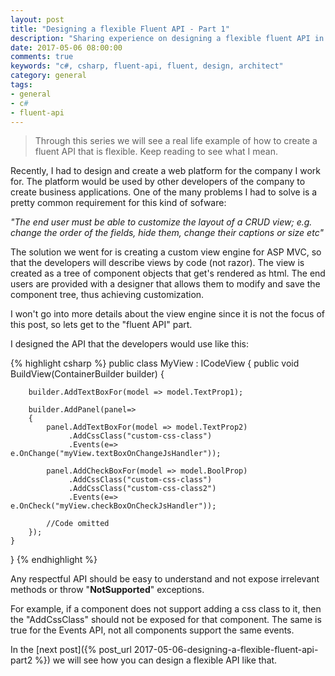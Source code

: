 ```yaml
---
layout: post
title: "Designing a flexible Fluent API - Part 1"
description: "Sharing experience on designing a flexible fluent API in C# (Part 1)"
date: 2017-05-06 08:00:00
comments: true
keywords: "c#, csharp, fluent-api, fluent, design, architect"
category: general
tags:
- general
- c#
- fluent-api
---
```


>Through this series we will see a real life example of how to create a fluent API that is flexible. Keep reading to see what I mean.

Recently, I had to design and create a web platform for the company I work for. The platform would be used by other developers of the company to create business applications. One of the many problems I had to solve is a pretty common requirement for this kind of sofware: 

*"The end user must be able to customize the layout of a CRUD view; e.g. change the order of the fields, hide them, change their captions or size etc"*

The solution we went for is creating a custom view engine for ASP MVC, so that the developers will describe views by code (not razor). The view is created as a tree of component objects that get's rendered as html. The end users are provided with a designer that allows them to modify and save the component tree, thus achieving customization.

I won't go into more details about the view engine since it is not the focus of this post, so lets get to the "fluent API" part. 
 
I designed the API that the developers would use like this:

{% highlight csharp %}
public class MyView : ICodeView<ViewModel>
{
    public void BuildView(ContainerBuilder<ViewModel> builder)
    {
        
        builder.AddTextBoxFor(model => model.TextProp1);

        builder.AddPanel(panel=> 
        {
            panel.AddTextBoxFor(model => model.TextProp2)
                 .AddCssClass("custom-css-class")
                 .Events(e=> e.OnChange("myView.textBoxOnChangeJsHandler"));

            panel.AddCheckBoxFor(model => model.BoolProp)
                 .AddCssClass("custom-css-class")
                 .AddCssClass("custom-css-class2")
                 .Events(e=> e.OnCheck("myView.checkBoxOnCheckJsHandler"));

            //Code omitted
        });
    }
}
{% endhighlight %}

Any respectful API should be easy to understand and not expose irrelevant methods or throw "**NotSupported**" exceptions. 

For example, if a component does not support adding a css class to it, then the "AddCssClass" should not be exposed for that component. The same is true for the Events API, not all components support the same events.

In the [next post]({% post_url 2017-05-06-designing-a-flexible-fluent-api-part2 %}) we will see how you can design a flexible API like that.